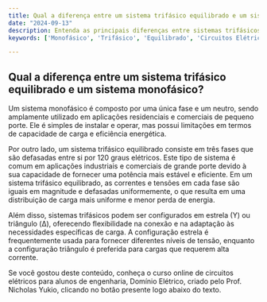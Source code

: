```yaml
---
title: Qual a diferença entre um sistema trifásico equilibrado e um sistema monofásico?
date: "2024-09-13"
description: Entenda as principais diferenças entre sistemas trifásicos equilibrados e sistemas monofásicos em circuitos elétricos.
keywords: ['Monofásico', 'Trifásico', 'Equilibrado', 'Circuitos Elétricos', 'Engenharia']

---
```


## Qual a diferença entre um sistema trifásico equilibrado e um sistema monofásico?

Um sistema monofásico é composto por uma única fase e um neutro, sendo amplamente utilizado em aplicações residenciais e comerciais de pequeno porte. Ele é simples de instalar e operar, mas possui limitações em termos de capacidade de carga e eficiência energética.

Por outro lado, um sistema trifásico equilibrado consiste em três fases que são defasadas entre si por 120 graus elétricos. Este tipo de sistema é comum em aplicações industriais e comerciais de grande porte devido à sua capacidade de fornecer uma potência mais estável e eficiente. Em um sistema trifásico equilibrado, as correntes e tensões em cada fase são iguais em magnitude e defasadas uniformemente, o que resulta em uma distribuição de carga mais uniforme e menor perda de energia.

Além disso, sistemas trifásicos podem ser configurados em estrela (Y) ou triângulo (Δ), oferecendo flexibilidade na conexão e na adaptação às necessidades específicas de carga. A configuração estrela é frequentemente usada para fornecer diferentes níveis de tensão, enquanto a configuração triângulo é preferida para cargas que requerem alta corrente.

Se você gostou deste conteúdo, conheça o curso online de circuitos elétricos para alunos de engenharia, Domínio Elétrico, criado pelo Prof. Nicholas Yukio, clicando no botão presente logo abaixo do texto.